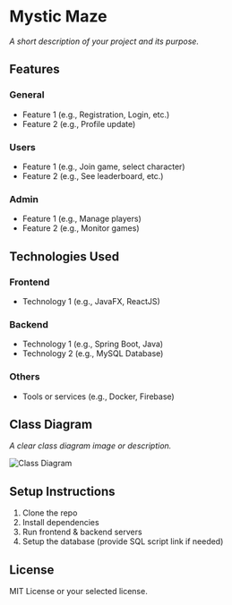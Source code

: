 # Mystic Maze 

_A short description of your project and its purpose._

## Features

### General
- Feature 1 (e.g., Registration, Login, etc.)
- Feature 2 (e.g., Profile update)

### Users
- Feature 1 (e.g., Join game, select character)
- Feature 2 (e.g., See leaderboard, etc.)

### Admin
- Feature 1 (e.g., Manage players)
- Feature 2 (e.g., Monitor games)

## Technologies Used

### Frontend
- Technology 1 (e.g., JavaFX, ReactJS)

### Backend
- Technology 1 (e.g., Spring Boot, Java)
- Technology 2 (e.g., MySQL Database)

### Others
- Tools or services (e.g., Docker, Firebase)

## Class Diagram

_A clear class diagram image or description._

![Class Diagram](path-to-your-class-diagram.png)

## Setup Instructions

1. Clone the repo
2. Install dependencies
3. Run frontend & backend servers
4. Setup the database (provide SQL script link if needed)

## License

MIT License or your selected license.
